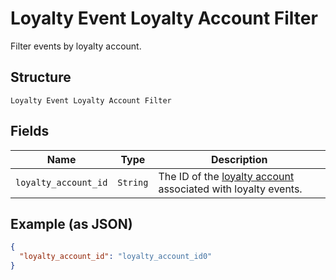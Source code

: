 
# Loyalty Event Loyalty Account Filter

Filter events by loyalty account.

## Structure

`Loyalty Event Loyalty Account Filter`

## Fields

| Name | Type | Description |
|  --- | --- | --- |
| `loyalty_account_id` | `String` | The ID of the [loyalty account](#type-LoyaltyAccount) associated with loyalty events. |

## Example (as JSON)

```json
{
  "loyalty_account_id": "loyalty_account_id0"
}
```


